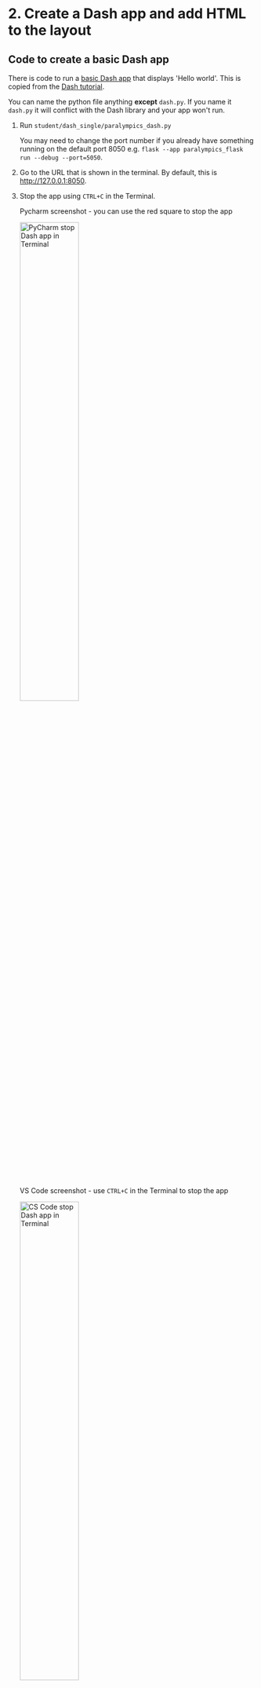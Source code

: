 # 2. Create a Dash app and add HTML to the layout

## Code to create a basic Dash app

There is code to run a [basic Dash app](../src/paralympics_dash/paralympics_dash.py) that displays 'Hello world'. This
is copied from the [Dash tutorial](https://dash.plotly.com/tutorial).

You can name the python file anything **except** `dash.py`. If you name it `dash.py` it will conflict with the Dash
library and your app won't run.

1. Run `student/dash_single/paralympics_dash.py`

   You may need to change the port number if you already have something running on the default port 8050
   e.g. `flask --app paralympics_flask run --debug --port=5050`.

2. Go to the URL that is shown in the terminal. By default, this is <http://127.0.0.1:8050>.
3. Stop the app using `CTRL+C` in the Terminal.

    Pycharm screenshot - you can use the red square to stop the app

    <img src="../img/pyc-term-dash-stop.png" alt="PyCharm stop Dash app in Terminal" style="width: 50%;">

    VS Code screenshot - use `CTRL+C` in the Terminal to stop the app

    <img src="../img/vsc-term-dash-stop.png" alt="CS Code stop Dash app in Terminal" style="width: 50%;">

Dash includes "hot-reloading". This feature is activated by default when you run your app with `app.run(debug=True)`.
This means that Dash will automatically refresh your browser when you make a change in your code. You don't need to keep
stopping and restarting the app for the changes to be reflected.

## Create a Dash page with HTML elements

### HTML basics

The basic tag structure for HTML is `<start_tag> some content </end_tag>`. This set of opening tag + content + closing
tag is referred to as an **HTML element**.

A small number of elements only have an opening tag e.g. `<img>`, `<br>`, `<hr>`. There is a list of
these [void elements here](https://developer.mozilla.org/en-US/docs/Glossary/Void_element).

Elements can also have attributes that give additional information. In this course you will mostly use id
e.g. `id="some-name"` and class e.g. `class="some-class"`. `id` is used to locate a particular element on a webpage,
and `class` is used in adding styles to elements (more on these in later sections).

HTML documents start with a document type declaration `<!DOCTYPE html>`. This is required at the start of the document.

The HTML document itself begins with `<html>` and ends with `</html>`

The part that is mostly not visible in the final webpage is between `<head>` and `</head>`. This is typically metadata,
i.e. info about the page.

The part of the HTML document that is visible in the browser is between `<body>` and `</body>`.

A minimal page structure looks like the following:

```html
<!DOCTYPE html>
<!-- This is an HTML comment, you won't see it on the page -->
<!-- Head section -->
<html lang="en">
<head>
    <meta charset="utf-8">
    <title>COMP0034 Introduction to HTML - Basic page structure</title>
</head>
<!-- Body section -->
<body>
<p>Here is some text on a page.</p>
</body>
</html>
```

### Using HTML in Dash

Dash provides an API, [Dash HTML Components](https://dash.plotly.com/dash-html-components), that "provides pure Python
abstraction around HTML, CSS, and JavaScript. Instead of writing HTML or using an HTML templating engine, you compose
your layout using Python with the Dash HTML Components module (dash.html)"

The HTML tags supported by Dash are [listed here](https://dash.plotly.com/dash-html-components#full-elements-reference).
You may need to refer to an [HTML reference](https://www.w3schools.com/html/) to know what the tags and their attributes
are. You will not write pure HTML files. You will only use Dash html python functions.

This is an example given in the Dash documentation:

```python
from dash import html

html.Div([
    html.H1('Hello Dash'),
    html.Div([
        html.P('Dash converts Python classes into HTML'),
        html.P("This conversion happens behind the scenes by Dash's JavaScript front-end")
    ])
])
```

which equates to the following HTML:

```html

<div>
    <h1>Hello Dash</h1>
    <div>
        <p>Dash converts Python classes into HTML</p>
        <p>This conversion happens behind the scenes by Dash's JavaScript front-end</p>
    </div>
</div>
```

HTML elements can have properties such as style (CSS), class (CSS classes which you will see later) and id (to uniquely
identify an element on a page). More on this in a later activity.

### Add HTML elements to the Dash layout

The [Dash layout documentation is here](https://dash.plotly.com/layout).

The dash app starter code in `paralympics_dash.py` currently looks like this:

```python
# Imports for Dash and Dash.html
from dash import Dash, html

# Create an instance of the Dash app
app = Dash(__name__)

# Add an HTML layout to the Dash app
app.layout = html.Div([
    html.Div(children='Hello World')
])

# Run the app
if __name__ == '__main__':
    app.run(debug=True)
```

The HTML to create the page layout is added to the `app.layout =` section of the code.

A 'Div' is an HTML element that stands for "division" and is primarily used as a container to create sections or
divisions in a web page. This is useful as you can target the Div to apply styles, or to locate sections on the page.

In Dash, you add an HTML element (referred to as component in the Dash documentation) using the Dash html python
function for the HTML tag. Each of the components has keyword attributes. By default, the first attribute is a property
called "children". This is special and so long as you specify the children first, you do not have to include the
"children=" keyword.

```python
# children is a special attribute and if used as the first attribute does not need to be named
html.H1(children='Hello Dash') 
# is the same as 
html.H1('Hello Dash')

# Children in the example above was the text. Children can also be nested components in a list '[]'. For example:
html.Div(children=[
    html.H1('A first heading'),
    html.P('A bit more text after the heading')
])
```

Add some HTML elements to the page:

- A div (html.Div) that contains:

    - A level 1 heading (html.H1) with an id of 'example-div'
    - A paragraph (html.P)
    - An image (html.Img)

The documentation explaining each HTML tag (component) is in
the [Dash html components reference](https://dash.plotly.com/dash-html-components).

Images are in the [assets](../../src/student/dash_single/assets) folder. To reference these in the `src=` parameter use the
`app.get_asset_url()` function. In the brackets specify the file name and any subdirectory below the 'assets' directory,
e.g. `html.Img(src=app.get_asset_url('bar-chart-placeholder.png'))`

Add any other elements you want to try.

Run the app again if you previously stopped it.

[Next activity](1-3-add-bootstrap.md)